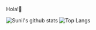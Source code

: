 Hola!👋

 ![Sunil's github stats](https://github-readme-stats.vercel.app/api?username=sunilgknair051)
 ![Top Langs](https://github-readme-stats.vercel.app/api/top-langs/?username=sunilgknair051&layout=compact)

<!--
**sunilgknair051/sunilgknair051** is a ✨ _special_ ✨ repository because its `README.md` (this file) appears on your GitHub profile.
https://github.com/anuraghazra/github-readme-stats
Here are some ideas to get you started:

- 🔭 I’m currently working on ...
- 🌱 I’m currently learning ...
- 👯 I’m looking to collaborate on ...
- 🤔 I’m looking for help with ...
- 💬 Ask me about ...
- 📫 How to reach me: ...
- 😄 Pronouns: .
- ⚡ Fun fact: ... 
-->
